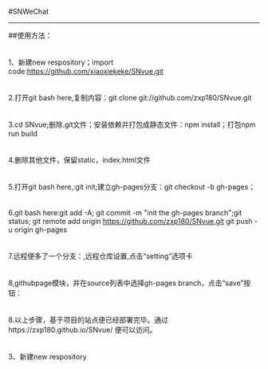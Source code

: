 #SNWeChat

----
##使用方法：
<br>
<br>
<br>
1、新建new respository；import code:https://github.com/xiaoxiekeke/SNvue.git
<br>
<br>
<br>
2.打开git bash here,复制内容：git clone git://github.com/zxp180/SNvue.git
<br>
<br>
<br>
3.cd SNvue;删除.git文件；安装依赖并打包成静态文件：npm install；打包npm run build
<br>
<br>
<br>
4.删除其他文件，保留static，index.html文件
<br>
<br>
<br>
5.打开git bash here,:git init;建立gh-pages分支：git checkout -b gh-pages；
<br>
<br>
<br>
6.git bash here:git add -A;
  git commit -m "init the gh-pages branch";git status;
  git remote add origin https://github.com/zxp180/SNvue.git
  git push -u origin gh-pages
<br>
<br>
<br>
7.远程便多了一个分支：,远程仓库设置,点击“setting”选项卡
<br>
<br>
<br>
8,githubpage模块，并在source列表中选择gh-pages branch，点击“save”按钮：
<br>
<br>
<br>
8.以上步骤，基于项目的站点便已经部署完毕。通过https://zxp180.github.io/SNvue/ 便可以访问。
<br>
<br>
<br>
3、新建new respository
<br>
<br>
<br>
```
